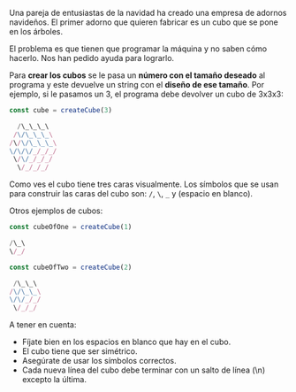 Una pareja de entusiastas de la navidad ha creado una empresa de adornos navideños. El primer adorno que quieren fabricar es un cubo que se pone en los árboles.

El problema es que tienen que programar la máquina y no saben cómo hacerlo. Nos han pedido ayuda para lograrlo.

Para **crear los cubos** se le pasa un **número con el tamaño deseado** al programa y este devuelve un string con el **diseño de ese tamaño**. Por ejemplo, si le pasamos un 3, el programa debe devolver un cubo de 3x3x3:

```javascript
const cube = createCube(3)

  /\_\_\_\
 /\/\_\_\_\
/\/\/\_\_\_\
\/\/\/_/_/_/
 \/\/_/_/_/
  \/_/_/_/
```

Como ves el cubo tiene tres caras visualmente. Los símbolos que se usan para construir las caras del cubo son: ``/``, ``\``, ``_`` y (espacio en blanco).

Otros ejemplos de cubos:

```javascript
const cubeOfOne = createCube(1)

/\_\
\/_/
```

```javascript
const cubeOfTwo = createCube(2)

 /\_\_\
/\/\_\_\
\/\/_/_/
 \/_/_/
```

A tener en cuenta:

* Fíjate bien en los espacios en blanco que hay en el cubo.
* El cubo tiene que ser simétrico.
* Asegúrate de usar los símbolos correctos.
* Cada nueva línea del cubo debe terminar con un salto de línea (\n) excepto la última.
